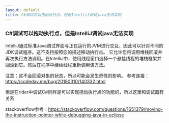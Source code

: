 ```yaml
---
layout: default
title: C#调试可以拖动执行点，但是IntelliJ调试java无法实现
---
```

### C#调试可以拖动执行点，但是IntelliJ调试java无法实现

IntelliJ通过标准Java调试界面与正在运行的JVM进行交互，因此可以针对不同的JDK调试程序。这不支持按照您的描述移动执行点。
它允许您将调用堆栈回滚并再次执行方法调用。在IntelliJ中，使用线程窗口选择一个悬挂线程的堆栈框架并回滚到它。然后在程序中继续线程重新调用该方法。

注意：这不会回滚对象的状态，所以可能会发生奇怪的影响。
参考连接：https://codeday.me/bug/20180310/140332.html

但是在rider中调试C#同样是可以实现拖动执行点的功能的，所以这里和调试器有关系

stackoverflow参考：https://stackoverflow.com/questions/1651379/moving-the-instruction-pointer-while-debugging-java-in-eclipse